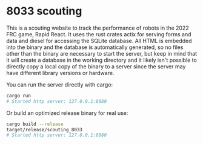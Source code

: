 # 8033 scouting

This is a scouting website to track the performance of robots in the 2022 FRC game, Rapid React.
It uses the rust crates actix for serving forms and data and diesel for accessing the SQLite database.
All HTML is embedded into the binary and the database is automatically generated, so no files other than the binary are necessary to start the server, but keep in mind that it will create a database in the working directory and it likely isn't possible to directly copy a local copy of the binary to a server since the server may have different library versions or hardware.

You can run the server directly with cargo:

```sh
cargo run
# Started http server: 127.0.0.1:8080
```

Or build an optimized release binary for real use:

```sh
cargo build --release
target/release/scouting_8033
# Started http server: 127.0.0.1:8080
```
